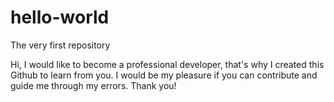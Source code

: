 # hello-world
The very first repository

Hi, I would like to become a professional developer, that's why I created this Github to learn from you.
I would be my pleasure if you can contribute and guide me through my errors. Thank you!
